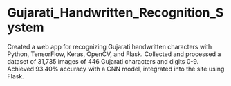# Gujarati_Handwritten_Recognition_System
Created a web app for recognizing Gujarati handwritten characters with Python, TensorFlow, Keras, OpenCV, and Flask. Collected and processed a dataset of 31,735 images of 446 Gujarati characters and digits 0-9. Achieved 93.40% accuracy with a CNN model, integrated into the site using Flask.
